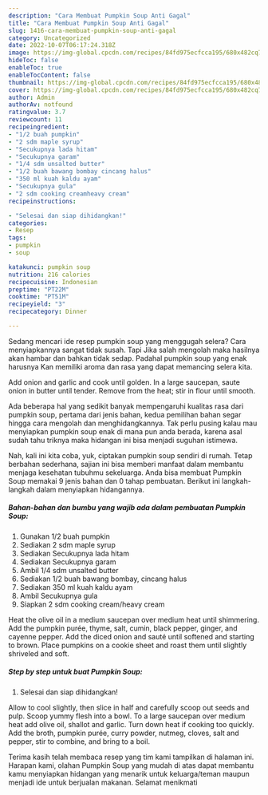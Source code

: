 ```yaml
---
description: "Cara Membuat Pumpkin Soup Anti Gagal"
title: "Cara Membuat Pumpkin Soup Anti Gagal"
slug: 1416-cara-membuat-pumpkin-soup-anti-gagal
category: Uncategorized
date: 2022-10-07T06:17:24.318Z
image: https://img-global.cpcdn.com/recipes/84fd975ecfcca195/680x482cq70/pumpkin-soup-foto-resep-utama.jpg
hideToc: false
enableToc: true
enableTocContent: false
thumbnail: https://img-global.cpcdn.com/recipes/84fd975ecfcca195/680x482cq70/pumpkin-soup-foto-resep-utama.jpg
cover: https://img-global.cpcdn.com/recipes/84fd975ecfcca195/680x482cq70/pumpkin-soup-foto-resep-utama.jpg
author: Admin
authorAv: notfound
ratingvalue: 3.7
reviewcount: 11
recipeingredient:
- "1/2 buah pumpkin"
- "2 sdm maple syrup"
- "Secukupnya lada hitam"
- "Secukupnya garam"
- "1/4 sdm unsalted butter"
- "1/2 buah bawang bombay cincang halus"
- "350 ml kuah kaldu ayam"
- "Secukupnya gula"
- "2 sdm cooking creamheavy cream"
recipeinstructions:

- "Selesai dan siap dihidangkan!"
categories:
- Resep
tags:
- pumpkin
- soup

katakunci: pumpkin soup 
nutrition: 216 calories
recipecuisine: Indonesian
preptime: "PT22M"
cooktime: "PT51M"
recipeyield: "3"
recipecategory: Dinner

---
```



Sedang mencari ide resep pumpkin soup yang menggugah selera? Cara menyiapkannya sangat tidak susah. Tapi Jika salah mengolah maka hasilnya akan hambar dan bahkan tidak sedap. Padahal pumpkin soup yang enak harusnya Kan memiliki aroma dan rasa yang dapat memancing selera kita.


Add onion and garlic and cook until golden. In a large saucepan, saute onion in butter until tender. Remove from the heat; stir in flour until smooth.

Ada beberapa hal yang sedikit banyak mempengaruhi kualitas rasa dari pumpkin soup, pertama dari jenis bahan, kedua pemilihan bahan segar hingga cara mengolah dan menghidangkannya. Tak perlu pusing kalau mau menyiapkan pumpkin soup enak di mana pun anda berada, karena asal sudah tahu triknya maka hidangan ini bisa menjadi suguhan istimewa.


Nah, kali ini kita coba, yuk, ciptakan pumpkin soup sendiri di rumah. Tetap berbahan sederhana, sajian ini bisa memberi manfaat dalam membantu menjaga kesehatan tubuhmu sekeluarga. Anda bisa membuat Pumpkin Soup memakai 9 jenis bahan dan 0 tahap pembuatan. Berikut ini langkah-langkah dalam menyiapkan hidangannya.

<!--inarticleads1-->

##### Bahan-bahan dan bumbu yang wajib ada dalam pembuatan Pumpkin Soup:

1. Gunakan 1/2 buah pumpkin
1. Sediakan 2 sdm maple syrup
1. Sediakan Secukupnya lada hitam
1. Sediakan Secukupnya garam
1. Ambil 1/4 sdm unsalted butter
1. Sediakan 1/2 buah bawang bombay, cincang halus
1. Sediakan 350 ml kuah kaldu ayam
1. Ambil Secukupnya gula
1. Siapkan 2 sdm cooking cream/heavy cream


Heat the olive oil in a medium saucepan over medium heat until shimmering. Add the pumpkin purée, thyme, salt, cumin, black pepper, ginger, and cayenne pepper. Add the diced onion and sauté until softened and starting to brown. Place pumpkins on a cookie sheet and roast them until slightly shriveled and soft. 

<!--inarticleads2-->

##### Step by step untuk buat Pumpkin Soup:


1. Selesai dan siap dihidangkan!

Allow to cool slightly, then slice in half and carefully scoop out seeds and pulp. Scoop yummy flesh into a bowl. To a large saucepan over medium heat add olive oil, shallot and garlic. Turn down heat if cooking too quickly. Add the broth, pumpkin purée, curry powder, nutmeg, cloves, salt and pepper, stir to combine, and bring to a boil. 

Terima kasih telah membaca resep yang tim kami tampilkan di halaman ini. Harapan kami, olahan Pumpkin Soup yang mudah di atas dapat membantu kamu menyiapkan hidangan yang menarik untuk keluarga/teman maupun menjadi ide untuk berjualan makanan. Selamat menikmati
